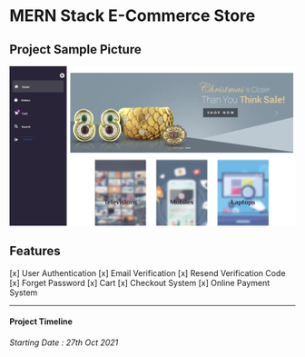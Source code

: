 # MERN Stack E-Commerce Store

## Project Sample Picture

<img src="./Sample.png"/>

## Features

[x] User Authentication
[x] Email Verification
[x] Resend Verification Code
[x] Forget Password
[x] Cart
[x] Checkout System
[x] Online Payment System

---

#### Project Timeline

###### Starting Date : 27th Oct 2021
